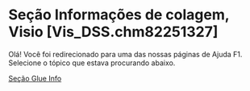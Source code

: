 
# Seção Informações de colagem, Visio [Vis_DSS.chm82251327]

Olá! Você foi redirecionado para uma das nossas páginas de Ajuda F1. Selecione o tópico que estava procurando abaixo.

[Seção Glue Info](http://msdn.microsoft.com/library/a1ed2846-a358-5515-a34d-66e0cc6e56d3%28Office.15%29.aspx)

